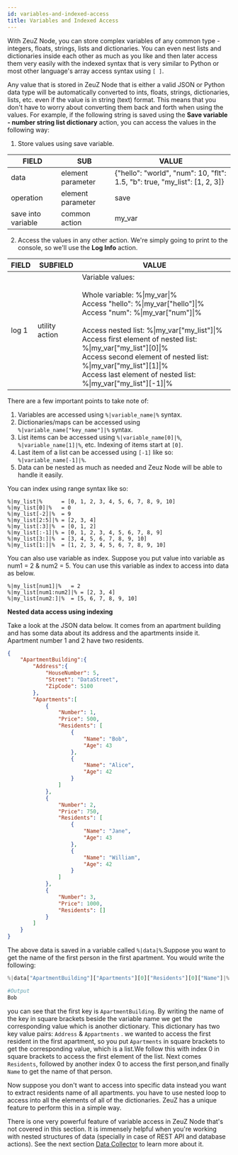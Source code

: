 ```yaml
---
id: variables-and-indexed-access
title: Variables and Indexed Access
---
```


With ZeuZ Node, you can store complex variables of any common type - integers,
floats, strings, lists and dictionaries. You can even nest lists and
dictionaries inside each other as much as you like and then later access them
very easily with the indexed syntax that is very similar to Python or most other
language's array access syntax using `[ ]`.

Any value that is stored in ZeuZ Node that is either a valid JSON or Python data
type will be automatically converted to ints, floats, strings, dictionaries,
lists, etc. even if the value is in string (text) format. This means that you
don't have to worry about converting them back and forth when using the values.
For example, if the following string is saved using the **Save variable - number
string list dictionary** action, you can access the values in the following way:

1. Store values using save variable.

| FIELD              | SUB               | VALUE                                                                      |
|--------------------|-------------------|----------------------------------------------------------------------------|
| data               | element parameter | {"hello": "world", "num": 10, "flt": 1.5, "b": true, "my_list": [1, 2, 3]} |
| operation          | element parameter | save                                                                       |
| save into variable | common action     | my_var                                                                     |

2. Access the values in any other action. We're simply going to print to the
   console, so we'll use the **Log Info** action.

| FIELD | SUBFIELD | VALUE |
|-|-|-|
| log 1 | utility action | Variable values:<br/><br/>Whole variable: %\|my_var\|%<br/>Access "hello": %\|my_var["hello"]\|%<br/>Access "num": %\|my_var["num"]\|%<br/><br/>Access nested list: %\|my_var["my_list"]\|%<br/>Access first element of nested list: %\|my_var["my_list"][0]\|%<br/>Access second element of nested list: %\|my_var["my_list"][1]\|%<br/>Access last element of nested list: %\|my_var["my_list"][-1]\|% |

There are a few important points to take note of:
1. Variables are accessed using `%|variable_name|%` syntax.
2. Dictionaries/maps can be accessed using `%|variable_name["key_name"]|%` syntax.
3. List items can be accessed using `%|variable_name[0]|%`,
   `%|variable_name[1]|%`, etc. Indexing of items start at `[0]`.
4. Last item of a list can be accessed using `[-1]` like so: `%|variable_name[-1]|%`.
5. Data can be nested as much as needed and Zeuz Node will be able to handle it easily.

You can index using range syntax like so:

```
%|my_list|%      = [0, 1, 2, 3, 4, 5, 6, 7, 8, 9, 10]
%|my_list[0]|%   = 0
%|my_list[-2]|%  = 9
%|my_list[2:5]|% = [2, 3, 4]
%|my_list[:3]|%  = [0, 1, 2]
%|my_list[:-1]|% = [0, 1, 2, 3, 4, 5, 6, 7, 8, 9]
%|my_list[3:]|%  = [3, 4, 5, 6, 7, 8, 9, 10]
%|my_list[1:]|%  = [1, 2, 3, 4, 5, 6, 7, 8, 9, 10]
```

You can also use variable as index. Suppose you put value into variable as num1 = 2 & num2 = 5.
You can use this variable as index to access into data as below.
```
%|my_list[num1]|%   = 2
%|my_list[num1:num2]|% = [2, 3, 4]
%|my_list[num2:]|%  = [5, 6, 7, 8, 9, 10]
```


**Nested data access using indexing**

Take a look at the JSON data below. It comes from an apartment building and has some data 
about its address and the apartments inside it. Apartment number 1 and 2 have two residents.
```json
{
    "ApartmentBuilding":{
        "Address":{
            "HouseNumber": 5,
            "Street": "DataStreet",
            "ZipCode": 5100
        },
        "Apartments":[
            {
                "Number": 1,
                "Price": 500,
                "Residents": [
                    {
                        "Name": "Bob",
                        "Age": 43
                    },
                    {
                        "Name": "Alice",
                        "Age": 42
                    }
                ]
            },
            {
                "Number": 2,
                "Price": 750,
                "Residents": [
                    {
                        "Name": "Jane",
                        "Age": 43
                    },
                    {
                        "Name": "William",
                        "Age": 42
                    }
                ]
            },
            {
                "Number": 3,
                "Price": 1000,
                "Residents": []
            }
        ]      
    }
}
```
The above data is saved in a variable called `%|data|%`.Suppose  you want to get the name of the first person in the first apartment. You would write the following:

```python
%|data["ApartmentBuilding"]["Apartments"][0]["Residents"][0]["Name"]|%

#Output
Bob
```

you can see that the first key is `ApartmentBuilding`. By writing the name of the key in square brackets 
beside the variable name we get the corresponding value which is another dictionary. This dictionary has two key value pairs:
`Address` & `Appartments` . we wanted to access the first resident in the first apartment, so you put `Apartments` in square brackets
to get the corresponding value, which is a list.We follow this with index 0 in square brackets to access the first element of the list.
 Next comes `Residents`, followed by another index 0 to access the first person,and finally `Name` to get the name of that person.

Now suppose you don't want to access into specific data instead you want to extract residents name of all apartments.
you have to use nested loop to access into all the elements of all of the dictionaries. ZeuZ
has a unique feature to perform this in a simple way.

There is one very powerful feature of variable access in ZeuZ Node that's not
covered in this section. It is immensely helpful when you're working with nested
structures of data (specially in case of REST API and database actions). See the
next section [Data Collector](data-collector) to learn more about it.
